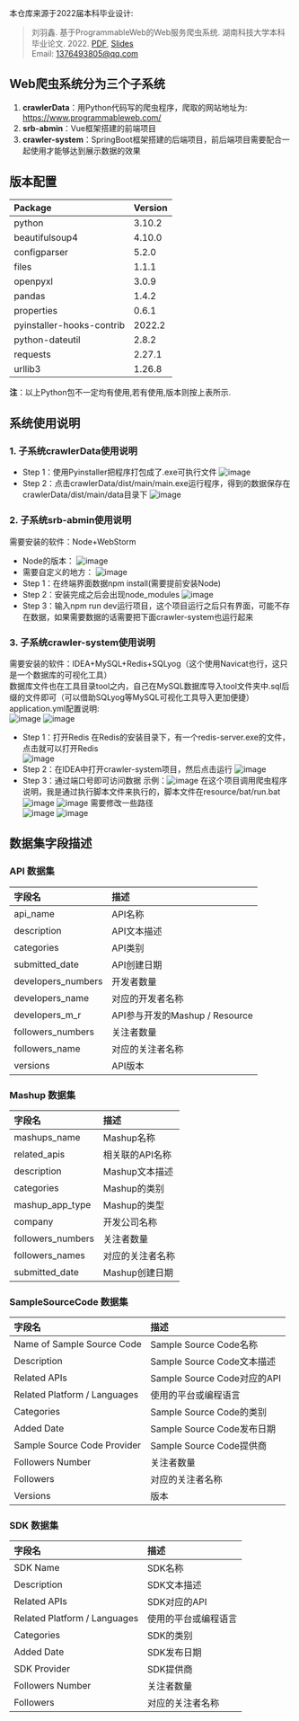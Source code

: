 本仓库来源于2022届本科毕业设计:
> 刘羽鑫. 基于ProgrammableWeb的Web服务爬虫系统. 湖南科技大学本科毕业论文. 2022. [PDF](2022_本科毕业论文_刘羽鑫.pdf), [Slides](2022_答辩PPT_刘羽鑫.pdf)  
> Email: 1376493805@qq.com

## Web爬虫系统分为三个子系统
1. **crawlerData**：用Python代码写的爬虫程序，爬取的网站地址为: <https://www.programmableweb.com/>
2. **srb-abmin**：Vue框架搭建的前端项目
3. **crawler-system**：SpringBoot框架搭建的后端项目，前后端项目需要配合一起使用才能够达到展示数据的效果

## 版本配置
| Package | Version | 
| :-----| :----- | 
| python | 3.10.2 | 
|beautifulsoup4| 4.10.0|
|configparser| 5.2.0|
|files| 1.1.1|
|openpyxl| 3.0.9|
|pandas| 1.4.2|
|properties| 0.6.1|
|pyinstaller-hooks-contrib|2022.2|
|python-dateutil|2.8.2|
|requests|2.27.1|
|urllib3|1.26.8|
**注**：以上Python包不一定均有使用,若有使用,版本则按上表所示.

## 系统使用说明
### 1. 子系统crawlerData使用说明
- Step 1：使用Pyinstaller把程序打包成了.exe可执行文件
 ![image](https://user-images.githubusercontent.com/68261447/172369104-2d2526a9-ca74-464f-ba0e-5a5383ccd3c7.png)
- Step 2：点击crawlerData/dist/main/main.exe运行程序，得到的数据保存在crawlerData/dist/main/data目录下
 ![image](https://user-images.githubusercontent.com/68261447/172370369-b27f4105-45b3-4ccb-856d-f63f411b8167.png)
### 2. 子系统srb-abmin使用说明
 需要安装的软件：Node+WebStorm  
- Node的版本：
![image](https://user-images.githubusercontent.com/68261447/171337406-1a096250-4ba8-4c4b-bc1e-878504d122de.png)
- 需要自定义的地方：
![image](https://user-images.githubusercontent.com/68261447/171337805-ca6e31eb-25ac-453b-bc99-b29a922a06c1.png)
- Step 1：在终端界面数据npm install(需要提前安装Node)
- Step 2：安装完成之后会出现node_modules
![image](https://user-images.githubusercontent.com/68261447/171338401-8214a416-3b43-48de-9afd-20d224a64c35.png)
- Step 3：输入npm run dev运行项目，这个项目运行之后只有界面，可能不存在数据，如果需要数据的话需要把下面crawler-system也运行起来

### 3. 子系统crawler-system使用说明
 需要安装的软件：IDEA+MySQL+Redis+SQLyog（这个使用Navicat也行，这只是一个数据库的可视化工具）    
 数据库文件也在工具目录tool之内，自己在MySQL数据库导入tool文件夹中.sql后缀的文件即可（可以借助SQLyog等MySQL可视化工具导入更加便捷）  
 application.yml配置说明:  
  ![image](https://user-images.githubusercontent.com/68261447/171333984-d9537e77-eec2-46ad-bc13-85969324e45f.png)
  ![image](https://user-images.githubusercontent.com/68261447/171334158-6482d95c-ddd6-428d-ab55-989db6b69888.png)
- Step 1：打开Redis
  在Redis的安装目录下，有一个redis-server.exe的文件，点击就可以打开Redis  
![image](https://user-images.githubusercontent.com/68261447/171334268-0b7e05d6-01a8-49c4-b6d8-2056634f4faf.png)
- Step 2：在IDEA中打开crawler-system项目，然后点击运行
![image](https://user-images.githubusercontent.com/68261447/171334196-66f8a8a3-d9d7-4995-8846-2ea8facd5e96.png)
- Step 3：通过端口号即可访问数据
  示例：![image](https://user-images.githubusercontent.com/68261447/171336246-a0456111-51a5-4dab-9c2f-93ef01582fd4.png)
  在这个项目调用爬虫程序说明，我是通过执行脚本文件来执行的，脚本文件在resource/bat/run.bat    
  ![image](https://user-images.githubusercontent.com/68261447/171336438-fa25c2a6-13ff-49d7-92ed-53fd890d34f1.png)
  ![image](https://user-images.githubusercontent.com/68261447/171336514-3ad39aac-9ebd-406b-910f-78d5cb6daac3.png)
  需要修改一些路径  
  ![image](https://user-images.githubusercontent.com/68261447/171336690-63a6ed24-7802-455c-9366-5664a93cc685.png)
  ![image](https://user-images.githubusercontent.com/68261447/171336807-efe5d608-7604-4bfa-9ede-4a148196d031.png)
## 数据集字段描述
### API 数据集
|  字段名 | 描述 |
|  :----  | :----  |
| api_name | API名称 |
| description | API文本描述 |
| categories | API类别 |
| submitted_date | API创建日期 |
| developers_numbers | 开发者数量 |
| developers_name | 对应的开发者名称 |
| developers_m_r | API参与开发的Mashup / Resource |
| followers_numbers | 关注者数量 |
| followers_name | 对应的关注者名称 |
| versions | API版本 |

### Mashup 数据集
|  字段名 | 描述 |
|  :----  | :----  |
| mashups_name | Mashup名称 |
| related_apis | 相关联的API名称 |
| description | Mashup文本描述 |
| categories | Mashup的类别 |
| mashup_app_type | Mashup的类型 |
| company | 开发公司名称 |
| followers_numbers | 关注者数量 |
| followers_names | 对应的关注者名称 |
| submitted_date | Mashup创建日期 |

### SampleSourceCode 数据集
|  字段名 | 描述 |
|  :----  | :----  |
| Name of Sample Source Code | Sample Source Code名称 |
| Description | Sample Source Code文本描述 |
| Related APIs | Sample Source Code对应的API |
| Related Platform / Languages | 使用的平台或编程语言 |
| Categories | Sample Source Code的类别 |
| Added Date | Sample Source Code发布日期 |
| Sample Source Code Provider | Sample Source Code提供商 |
| Followers Number | 关注者数量 |
| Followers | 对应的关注者名称 |
| Versions | 版本 |

### SDK 数据集
|  字段名 | 描述 |
|  :----  | :----  |
| SDK Name | SDK名称 |
| Description | SDK文本描述 |
| Related APIs | SDK对应的API |
| Related Platform / Languages | 使用的平台或编程语言 |
| Categories | SDK的类别 |
| Added Date | SDK发布日期 |
| SDK Provider | SDK提供商 |
| Followers Number | 关注者数量 |
| Followers | 对应的关注者名称 |


